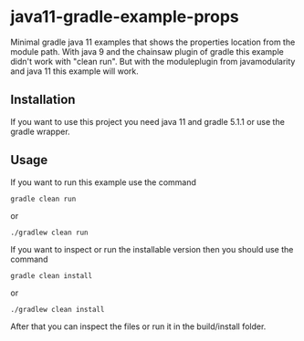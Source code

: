 # java11-gradle-example-props

Minimal gradle java 11 examples that shows the properties location from the
module path. With java 9 and the chainsaw plugin of gradle this example didn't
work with "clean run". But with the moduleplugin from javamodularity and java 11
this example will work.

## Installation

If you want to use this project you need java 11 and gradle 5.1.1 or use the
gradle wrapper.

## Usage

If you want to run this example use the command 

```
gradle clean run
```

or

```
./gradlew clean run
```

If you want to inspect or run the installable version then you should use the
command

```
gradle clean install
```

or

```
./gradlew clean install
```

After that you can inspect the files or run it in the build/install folder.
